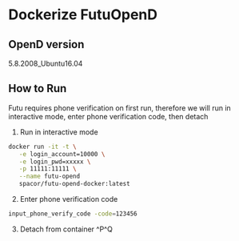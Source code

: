 # Dockerize FutuOpenD
## OpenD version
5.8.2008_Ubuntu16.04
## How to Run
Futu requires phone verification on first run, therefore we will run in interactive mode, enter phone verification code, then detach
1. Run in interactive mode
```bash
docker run -it -t \
   -e login_account=10000 \
   -e login_pwd=xxxxx \
   -p 11111:11111 \
   --name futu-opend
   spacor/futu-opend-docker:latest
``````

2. Enter phone verification code
```bash
input_phone_verify_code -code=123456
```
3. Detach from container ^P^Q